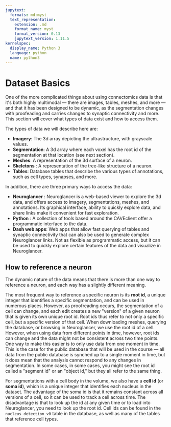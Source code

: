 ```yaml
---
jupytext:
  formats: md:myst
  text_representation:
    extension: .md
    format_name: myst
    format_version: 0.13
    jupytext_version: 1.11.5
kernelspec:
  display_name: Python 3
  language: python
  name: python3
---
```


# Dataset Basics

One of the more complicated things about using connectomics data is that it's both highly multimodal — there are images, tables, meshes, and more — and that it has been designed to be dynamic, as the segmentation changes with proofeading and carries changes to synaptic connectivity and more.
This section will cover what types of data exist and how to access them.

The types of data we will describe here are:
- **Imagery**: The 3d array depicting the ultrastructure, with grayscale values.
- **Segmentation**: A 3d array where each voxel has the root id of the segmentation at that location (see next section).
- **Meshes**: A representation of the 3d surface of a neuron.
- **Skeletons** : A representation of the tree-like structure of a neuron.
- **Tables**: Database tables that describe the various types of annotations, such as cell types, synapses, and more.

In addition, there are three primary ways to access the data:
- **Neuroglancer** : Neuroglancer is a web-based viewer to explore the 3d data, and offers access to imagery, segmentations, meshes, and annotations.
Its graphical interface, ability to quickly explore data, and share links make it convenient for fast exploration.
- **Python** : A collection of tools based around the CAVEclient offer a programmatic interface to the data.
- **Dash web apps**: Web apps that allow fast querying of tables and synaptic connectivity that can also be used to generate complex Neuroglancer links.
Not as flexible as programmatic access, but it can be used to quickly explore certain features of the data and visualize in Neuroglancer.
## How to reference a neuron

The dynamic nature of the data means that there is more than one way to reference a neuron, and each way has a slightly different meaning.

The most frequent way to reference a specific neuron is its **root id**, a unique integer that identifies a specific segmentation, and can be used in numerous places.
However, as proofreading occurs, the segmentation of a cell can change, and each edit creates a new "version" of a given neuron that is given its own unique root id.
Root ids thus refer to not only a specific cell, but a specific version of that cell.
When downloading meshes, querying the database, or browsing in Neuroglancer, we use the root id of a cell.
However, when using data from different points in time, however, root ids can change and the data might not be consistent across two time points.
One way to make this easier is to only use data from one moment in time.
This is the case for the public database that will be used in the course — all data from the public database is synched up to a single moment in time, but it does mean that the analysis cannot respond to any changes in segmentation.
In some cases, in some cases, you might see the root id called a "segment id" or an "object id," but they all refer to the same thing.

For segmentations with a cell body in the volume, we also have a **cell id** (or **soma id**), which is a unique integer that identifies each nucleus in the dataset.
The advantage of the soma id is that it remains constant across all versions of a cell, so it can be used to track a cell across time.
The disadvantage is that to look up the id at any given time or to load into Neuroglancer, you need to look up the root id.
Cell ids can be found in the `nucleus_detection_v0` table in the database, as well as many of the tables that reference cell types.
